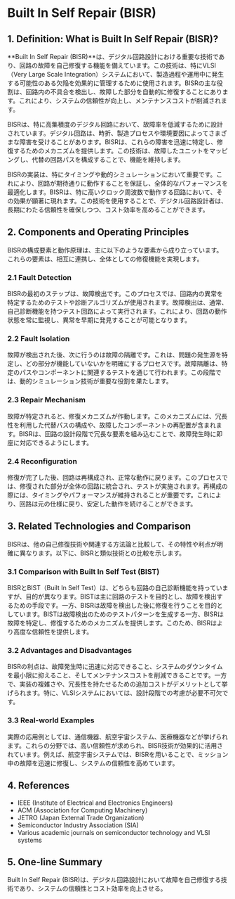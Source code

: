 # Built In Self Repair (BISR)

## 1. Definition: What is **Built In Self Repair (BISR)**?
**Built In Self Repair (BISR)**は、デジタル回路設計における重要な技術であり、回路の故障を自己修復する機能を備えています。この技術は、特にVLSI（Very Large Scale Integration）システムにおいて、製造過程や運用中に発生する可能性のある欠陥を効果的に管理するために使用されます。BISRの主な役割は、回路内の不具合を検出し、故障した部分を自動的に修復することにあります。これにより、システムの信頼性が向上し、メンテナンスコストが削減されます。

BISRは、特に高集積度のデジタル回路において、故障率を低減するために設計されています。デジタル回路は、時折、製造プロセスや環境要因によってさまざまな障害を受けることがあります。BISRは、これらの障害を迅速に特定し、修復するためのメカニズムを提供します。この技術は、故障したユニットをマッピングし、代替の回路パスを構成することで、機能を維持します。

BISRの実装は、特にタイミングや動的シミュレーションにおいて重要です。これにより、回路が期待通りに動作することを保証し、全体的なパフォーマンスを最適化します。BISRは、特に高いクロック周波数で動作する回路において、その効果が顕著に現れます。この技術を使用することで、デジタル回路設計者は、長期にわたる信頼性を確保しつつ、コスト効率を高めることができます。

## 2. Components and Operating Principles
BISRの構成要素と動作原理は、主に以下のような要素から成り立っています。これらの要素は、相互に連携し、全体としての修復機能を実現します。

### 2.1 Fault Detection
BISRの最初のステップは、故障検出です。このプロセスでは、回路内の異常を特定するためのテストや診断アルゴリズムが使用されます。故障検出は、通常、自己診断機能を持つテスト回路によって実行されます。これにより、回路の動作状態を常に監視し、異常を早期に発見することが可能となります。

### 2.2 Fault Isolation
故障が検出された後、次に行うのは故障の隔離です。これは、問題の発生源を特定し、どの部分が機能していないかを明確にするプロセスです。故障隔離は、特定のパスやコンポーネントに関連するテストを通じて行われます。この段階では、動的シミュレーション技術が重要な役割を果たします。

### 2.3 Repair Mechanism
故障が特定されると、修復メカニズムが作動します。このメカニズムには、冗長性を利用した代替パスの構成や、故障したコンポーネントの再配置が含まれます。BISRは、回路の設計段階で冗長な要素を組み込むことで、故障発生時に即座に対応できるようにします。

### 2.4 Reconfiguration
修復が完了した後、回路は再構成され、正常な動作に戻ります。このプロセスでは、修復された部分が全体の回路に統合され、テストが実施されます。再構成の際には、タイミングやパフォーマンスが維持されることが重要です。これにより、回路は元の仕様に戻り、安定した動作を続けることができます。

## 3. Related Technologies and Comparison
BISRは、他の自己修復技術や関連する方法論と比較して、その特性や利点が明確に異なります。以下に、BISRと類似技術との比較を示します。

### 3.1 Comparison with Built In Self Test (BIST)
BISRとBIST（Built In Self Test）は、どちらも回路の自己診断機能を持っていますが、目的が異なります。BISTは主に回路のテストを目的とし、故障を検出するための手段です。一方、BISRは故障を検出した後に修復を行うことを目的としています。BISTは故障検出のためのテストパターンを生成する一方、BISRは故障を特定し、修復するためのメカニズムを提供します。このため、BISRはより高度な信頼性を提供します。

### 3.2 Advantages and Disadvantages
BISRの利点は、故障発生時に迅速に対応できること、システムのダウンタイムを最小限に抑えること、そしてメンテナンスコストを削減できることです。一方で、実装の複雑さや、冗長性を持たせるための追加コストがデメリットとして挙げられます。特に、VLSIシステムにおいては、設計段階での考慮が必要不可欠です。

### 3.3 Real-world Examples
実際の応用例としては、通信機器、航空宇宙システム、医療機器などが挙げられます。これらの分野では、高い信頼性が求められ、BISR技術が効果的に活用されています。例えば、航空宇宙システムでは、BISRを用いることで、ミッション中の故障を迅速に修復し、システムの信頼性を高めています。

## 4. References
- IEEE (Institute of Electrical and Electronics Engineers)
- ACM (Association for Computing Machinery)
- JETRO (Japan External Trade Organization)
- Semiconductor Industry Association (SIA)
- Various academic journals on semiconductor technology and VLSI systems

## 5. One-line Summary
Built In Self Repair (BISR)は、デジタル回路設計において故障を自己修復する技術であり、システムの信頼性とコスト効率を向上させる。